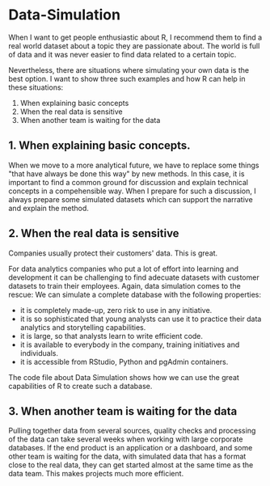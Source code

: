 # Data-Simulation

When I want to get people enthusiastic about R, I recommend them to find a real world dataset about a topic they are passionate about. The world is full of data and it was never easier to find data related to a certain topic.

Nevertheless, there are situations where simulating your own data is the best option. I want to show three such examples and how R can help in these situations:

1. When explaining basic concepts
2. When the real data is sensitive
3. When another team is waiting for the data

## 1. When explaining basic concepts.

When we move to a more analytical future, we have to replace some things "that have always be done this way" by new methods. In this case, it is important to find a common ground for discussion and explain technical concepts in a compehensible way. When I prepare for such a discussion, I always prepare some simulated datasets which can support the narrative and explain the method.

## 2. When the real data is sensitive
Companies usually protect their customers' data. This is great.

For data analytics companies who put a lot of effort into learning and development it can be challenging to find adecuate datasets with customer datasets to train their employees. Again, data simulation comes to the rescue: We can simulate a complete database with the following properties:

* it is completely made-up, zero risk to use in any initiative.
* it is so sophisticated that young analysts can use it to practice their data analytics and storytelling capabilities.
* it is large, so that analysts learn to write efficient code.
* it is available to everybody in the company, training initiatives and individuals.
* it is accessible from RStudio, Python and pgAdmin containers.

The code file about Data Simulation shows how we can use the great capabilities of R to create such a database.


## 3. When another team is waiting for the data
Pulling together data from several sources, quality checks and processing of the data can take several weeks when working with large corporate databases.
If the end product is an application or a dashboard, and some other team is waiting for the data, with simulated data that has a format close to the real data, they can get started almost at the same time as the data team. This makes projects much more efficient.
